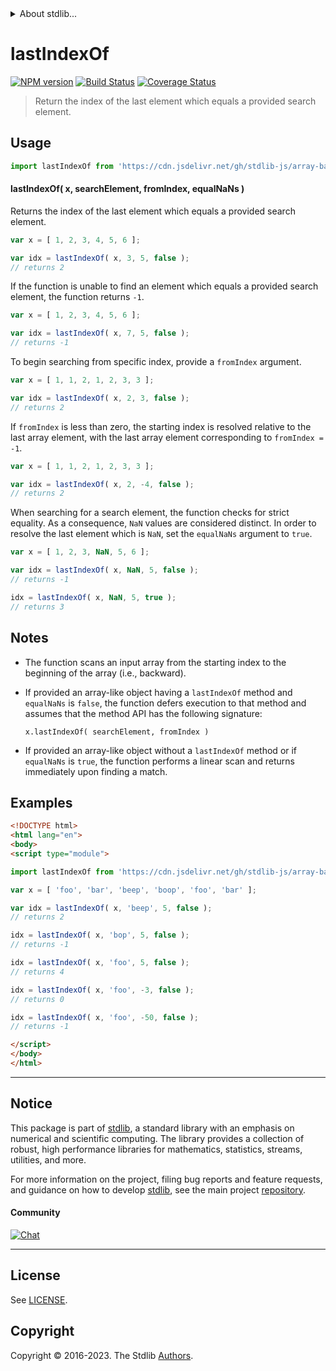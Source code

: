<!--

@license Apache-2.0

Copyright (c) 2023 The Stdlib Authors.

Licensed under the Apache License, Version 2.0 (the "License");
you may not use this file except in compliance with the License.
You may obtain a copy of the License at

   http://www.apache.org/licenses/LICENSE-2.0

Unless required by applicable law or agreed to in writing, software
distributed under the License is distributed on an "AS IS" BASIS,
WITHOUT WARRANTIES OR CONDITIONS OF ANY KIND, either express or implied.
See the License for the specific language governing permissions and
limitations under the License.

-->


<details>
  <summary>
    About stdlib...
  </summary>
  <p>We believe in a future in which the web is a preferred environment for numerical computation. To help realize this future, we've built stdlib. stdlib is a standard library, with an emphasis on numerical and scientific computation, written in JavaScript (and C) for execution in browsers and in Node.js.</p>
  <p>The library is fully decomposable, being architected in such a way that you can swap out and mix and match APIs and functionality to cater to your exact preferences and use cases.</p>
  <p>When you use stdlib, you can be absolutely certain that you are using the most thorough, rigorous, well-written, studied, documented, tested, measured, and high-quality code out there.</p>
  <p>To join us in bringing numerical computing to the web, get started by checking us out on <a href="https://github.com/stdlib-js/stdlib">GitHub</a>, and please consider <a href="https://opencollective.com/stdlib">financially supporting stdlib</a>. We greatly appreciate your continued support!</p>
</details>

# lastIndexOf

[![NPM version][npm-image]][npm-url] [![Build Status][test-image]][test-url] [![Coverage Status][coverage-image]][coverage-url] <!-- [![dependencies][dependencies-image]][dependencies-url] -->

> Return the index of the last element which equals a provided search element.

<!-- Section to include introductory text. Make sure to keep an empty line after the intro `section` element and another before the `/section` close. -->

<section class="intro">

</section>

<!-- /.intro -->

<!-- Package usage documentation. -->



<section class="usage">

## Usage

```javascript
import lastIndexOf from 'https://cdn.jsdelivr.net/gh/stdlib-js/array-base-last-index-of@v0.1.0-esm/index.mjs';
```

#### lastIndexOf( x, searchElement, fromIndex, equalNaNs )

Returns the index of the last element which equals a provided search element.

```javascript
var x = [ 1, 2, 3, 4, 5, 6 ];

var idx = lastIndexOf( x, 3, 5, false );
// returns 2
```

If the function is unable to find an element which equals a provided search element, the function returns `-1`.

```javascript
var x = [ 1, 2, 3, 4, 5, 6 ];

var idx = lastIndexOf( x, 7, 5, false );
// returns -1
```

To begin searching from specific index, provide a `fromIndex` argument.

```javascript
var x = [ 1, 1, 2, 1, 2, 3, 3 ];

var idx = lastIndexOf( x, 2, 3, false );
// returns 2
```

If `fromIndex` is less than zero, the starting index is resolved relative to the last array element, with the last array element corresponding to `fromIndex = -1`.

```javascript
var x = [ 1, 1, 2, 1, 2, 3, 3 ];

var idx = lastIndexOf( x, 2, -4, false );
// returns 2
```

When searching for a search element, the function checks for strict equality. As a consequence, `NaN` values are considered distinct. In order to resolve the last element which is `NaN`, set the `equalNaNs` argument to `true`.

```javascript
var x = [ 1, 2, 3, NaN, 5, 6 ];

var idx = lastIndexOf( x, NaN, 5, false );
// returns -1

idx = lastIndexOf( x, NaN, 5, true );
// returns 3
```

</section>

<!-- /.usage -->

<!-- Package usage notes. Make sure to keep an empty line after the `section` element and another before the `/section` close. -->

<section class="notes">

## Notes

-   The function scans an input array from the starting index to the beginning of the array (i.e., backward).

-   If provided an array-like object having a `lastIndexOf` method and `equalNaNs` is `false`, the function defers execution to that method and assumes that the method API has the following signature:

    ```text
    x.lastIndexOf( searchElement, fromIndex )
    ```

-   If provided an array-like object without a `lastIndexOf` method or if `equalNaNs` is `true`, the function performs a linear scan and returns immediately upon finding a match.

</section>

<!-- /.notes -->

<!-- Package usage examples. -->

<section class="examples">

## Examples

<!-- eslint no-undef: "error" -->

```html
<!DOCTYPE html>
<html lang="en">
<body>
<script type="module">

import lastIndexOf from 'https://cdn.jsdelivr.net/gh/stdlib-js/array-base-last-index-of@v0.1.0-esm/index.mjs';

var x = [ 'foo', 'bar', 'beep', 'boop', 'foo', 'bar' ];

var idx = lastIndexOf( x, 'beep', 5, false );
// returns 2

idx = lastIndexOf( x, 'bop', 5, false );
// returns -1

idx = lastIndexOf( x, 'foo', 5, false );
// returns 4

idx = lastIndexOf( x, 'foo', -3, false );
// returns 0

idx = lastIndexOf( x, 'foo', -50, false );
// returns -1

</script>
</body>
</html>
```

</section>

<!-- /.examples -->

<!-- Section to include cited references. If references are included, add a horizontal rule *before* the section. Make sure to keep an empty line after the `section` element and another before the `/section` close. -->

<section class="references">

</section>

<!-- /.references -->

<!-- Section for related `stdlib` packages. Do not manually edit this section, as it is automatically populated. -->

<section class="related">

</section>

<!-- /.related -->

<!-- Section for all links. Make sure to keep an empty line after the `section` element and another before the `/section` close. -->


<section class="main-repo" >

* * *

## Notice

This package is part of [stdlib][stdlib], a standard library with an emphasis on numerical and scientific computing. The library provides a collection of robust, high performance libraries for mathematics, statistics, streams, utilities, and more.

For more information on the project, filing bug reports and feature requests, and guidance on how to develop [stdlib][stdlib], see the main project [repository][stdlib].

#### Community

[![Chat][chat-image]][chat-url]

---

## License

See [LICENSE][stdlib-license].


## Copyright

Copyright &copy; 2016-2023. The Stdlib [Authors][stdlib-authors].

</section>

<!-- /.stdlib -->

<!-- Section for all links. Make sure to keep an empty line after the `section` element and another before the `/section` close. -->

<section class="links">

[npm-image]: http://img.shields.io/npm/v/@stdlib/array-base-last-index-of.svg
[npm-url]: https://npmjs.org/package/@stdlib/array-base-last-index-of

[test-image]: https://github.com/stdlib-js/array-base-last-index-of/actions/workflows/test.yml/badge.svg?branch=v0.1.0
[test-url]: https://github.com/stdlib-js/array-base-last-index-of/actions/workflows/test.yml?query=branch:v0.1.0

[coverage-image]: https://img.shields.io/codecov/c/github/stdlib-js/array-base-last-index-of/main.svg
[coverage-url]: https://codecov.io/github/stdlib-js/array-base-last-index-of?branch=main

<!--

[dependencies-image]: https://img.shields.io/david/stdlib-js/array-base-last-index-of.svg
[dependencies-url]: https://david-dm.org/stdlib-js/array-base-last-index-of/main

-->

[chat-image]: https://img.shields.io/gitter/room/stdlib-js/stdlib.svg
[chat-url]: https://app.gitter.im/#/room/#stdlib-js_stdlib:gitter.im

[stdlib]: https://github.com/stdlib-js/stdlib

[stdlib-authors]: https://github.com/stdlib-js/stdlib/graphs/contributors

[umd]: https://github.com/umdjs/umd
[es-module]: https://developer.mozilla.org/en-US/docs/Web/JavaScript/Guide/Modules

[deno-url]: https://github.com/stdlib-js/array-base-last-index-of/tree/deno
[umd-url]: https://github.com/stdlib-js/array-base-last-index-of/tree/umd
[esm-url]: https://github.com/stdlib-js/array-base-last-index-of/tree/esm
[branches-url]: https://github.com/stdlib-js/array-base-last-index-of/blob/main/branches.md

[stdlib-license]: https://raw.githubusercontent.com/stdlib-js/array-base-last-index-of/main/LICENSE

</section>

<!-- /.links -->
